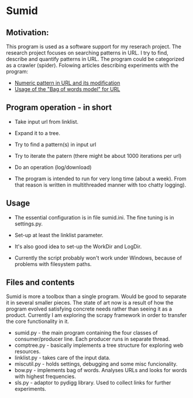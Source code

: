 # Sumid

## Motivation:
This program is used as a software support for my reserach project. The research project focuses on searching patterns in URL. I try to find, describe and quantify patterns in URL. The program could be categorized as a crawler (spider).
Folowing articles describing experiments with the program:
- [Numeric pattern in URL and its modification](documentation/GN78-Roman.Hujer-1.2.pdf)
- [Usage of the "Bag of words model" for URL](http://icee.dis.spbstu.ru/proceedings2012/papers/DIST/DIST2012-22.pdf)


## Program operation - in short
- Take input url from linklist.
- Expand it to a tree.
- Try to find a pattern(s) in input url
- Try to iterate the patern (there might be about 1000 iterations per url)
- Do an operation (log/download)

- The program is intended to run for very long time (about a week). From that reason is written in multithreaded manner with too chatty logging).


## Usage
- The essential configuration is in file sumid.ini. The fine tuning is in settings.py.
- Set-up at least the linklist parameter.
- It's also good idea to set-up the WorkDir and LogDir.

- Currently the script probably won't work under Windows, because of problems with filesystem paths.


## Files and contents
Sumid is more a toolbox than a single program. Would be good to separate it in several smaller pieces. The state of art now is a result of how the program evolved satisfying concrete needs rather than seeing it as a product. Currently I am exploring the scrapy framework in order to transfer the core functionality in it.

- sumid.py - the main program containing the four classes of consumer/producer line. Each producer runs in separate thread.
- comptree.py - basically implements a tree structure for exploring web resources.
- linklist.py - takes care of the input data.
- miscutil.py - holds settings, debugging and some misc funcionality.
- bow.py - implements bag of words. Analyses URLs and looks for words with highest frequencies.
- sls.py - adaptor to pydigg library. Used to collect links for further experiments.
